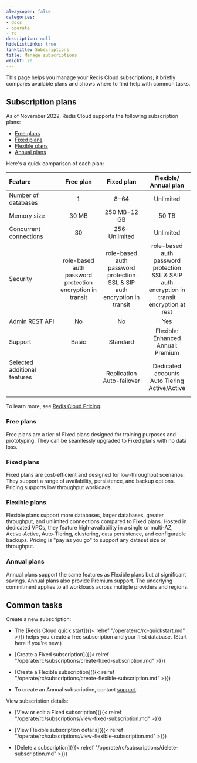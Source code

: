 ```yaml
---
alwaysopen: false
categories:
- docs
- operate
- rc
description: null
hideListLinks: true
linktitle: Subscriptions
title: Manage subscriptions
weight: 20
---
```


This page helps you manage your Redis Cloud subscriptions; it briefly compares available plans and shows where to find help with common tasks.

## Subscription plans

As of November 2022, Redis Cloud supports the following subscription plans:

- [Free plans](#free-plans)
- [Fixed plans](#fixed-plans)
- [Flexible plans](#flexible-plans)
- [Annual plans](#annual-plans)

Here's a quick comparison of each plan:

| Feature | Free plan | Fixed plan | Flexible/<br/>Annual plan |
|:-----|:-------:|:----:|:-----:|
| Number of databases | 1 | 8-64 | Unlimited |
| Memory size | 30 MB | 250 MB-12 GB | 50 TB |
| Concurrent connections | 30 | 256-Unlimited | Unlimited |
| Security | role-based auth<br/>password protection<br/>encryption in transit | role-based auth<br/>password protection<br/>SSL & SIP auth<br/>encryption in transit | role-based auth<br/>password protection<br/>SSL & SAIP auth<br/>encryption in transit<br/>encryption at rest |
| Admin REST API | No | No | Yes |  
| Support | Basic | Standard | Flexible: Enhanced<br/>Annual: Premium |
| Selected additional features<br/> <br/> <br/>|| Replication<br/>Auto-failover<br /> | Dedicated accounts<br>Auto Tiering<br/>Active/Active<br/> |   

To learn more, see [Redis Cloud Pricing](https://redislabs.com/redis-enterprise-cloud/pricing/).

### Free plans

Free plans are a tier of Fixed plans designed for training purposes and prototyping. They can be seamlessly upgraded to Fixed plans with no data loss.

### Fixed plans
Fixed plans are cost-efficient and designed for low-throughput scenarios. They support a range of availability, persistence, and backup options.  Pricing supports low throughput workloads.

### Flexible plans
Flexible plans support more databases, larger databases, greater throughput, and unlimited connections compared to Fixed plans. Hosted in dedicated VPCs, they feature high-availability in a single or multi-AZ, Active-Active, Auto-Tiering, clustering, data persistence, and configurable backups.  Pricing is "pay as you go" to support any dataset size or throughput.

### Annual plans
Annual plans support the same features as Flexible plans but at significant savings.  Annual plans also provide Premium support. The underlying commitment applies to all workloads across multiple providers and regions.

## Common tasks

Create a new subscription:

- The [Redis Cloud quick start]({{< relref "/operate/rc/rc-quickstart.md" >}}) helps you create a free subscription and your first database.  (Start here if you're new.)

- [Create a Fixed subscription]({{< relref "/operate/rc/subscriptions/create-fixed-subscription.md" >}})

- [Create a Flexible subscription]({{< relref "/operate/rc/subscriptions/create-flexible-subscription.md" >}})

- To create an Annual subscription, contact [support](https://redis.com/company/support).

View subscription details:

- [View or edit a Fixed subscription]({{< relref "/operate/rc/subscriptions/view-fixed-subscription.md" >}})

- [View Flexible subscription details]({{< relref "/operate/rc/subscriptions/view-flexible-subscription.md" >}})

- [Delete a subscription]({{< relref "/operate/rc/subscriptions/delete-subscription.md" >}})


